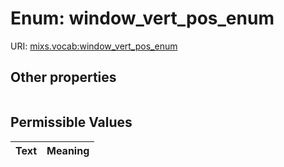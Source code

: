 
# Enum: window_vert_pos_enum




URI: [mixs.vocab:window_vert_pos_enum](https://w3id.org/mixs/vocab/window_vert_pos_enum)


## Other properties

|  |  |  |
| --- | --- | --- |

## Permissible Values

| Text | Meaning |
| :--- | --------: |

